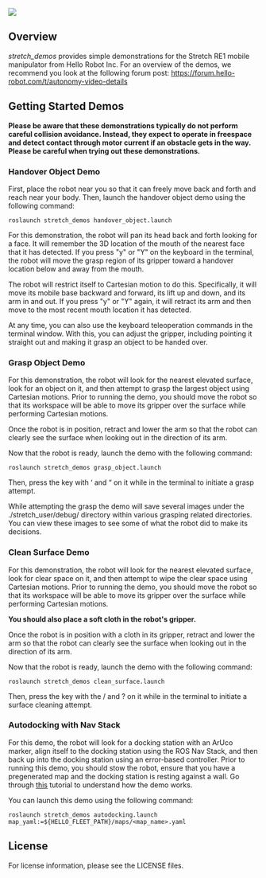 ![](../images/banner.png)

## Overview

*stretch_demos* provides simple demonstrations for the Stretch RE1 mobile manipulator from Hello Robot Inc. For an overview of the demos, we recommend you look at the following forum post: https://forum.hello-robot.com/t/autonomy-video-details

## Getting Started Demos

**Please be aware that these demonstrations typically do not perform careful collision avoidance. Instead, they expect to operate in freespace and detect contact through motor current if an obstacle gets in the way. Please be careful when trying out these demonstrations.**

### Handover Object Demo

First, place the robot near you so that it can freely move back and forth and reach near your body. Then, launch the handover object demo using the following command: 

```
roslaunch stretch_demos handover_object.launch
```

For this demonstration, the robot will pan its head back and forth looking for a face. It will remember the 3D location of the mouth of the nearest face that it has detected. If you press "y" or "Y" on the keyboard in the terminal, the robot will move the grasp region of its gripper toward a handover location below and away from the mouth. 

The robot will restrict itself to Cartesian motion to do this. Specifically, it will move its mobile base backward and forward, its lift up and down, and its arm in and out. If you press "y" or "Y" again, it will retract its arm and then move to the most recent mouth location it has detected. 

At any time, you can also use the keyboard teleoperation commands in the terminal window. With this, you can adjust the gripper, including pointing it straight out and making it grasp an object to be handed over.

### Grasp Object Demo

For this demonstration, the robot will look for the nearest elevated surface, look for an object on it, and then attempt to grasp the largest object using Cartesian motions. Prior to running the demo, you should move the robot so that its workspace will be able to move its gripper over the surface while performing Cartesian motions. 

Once the robot is in position, retract and lower the arm so that the robot can clearly see the surface when looking out in the direction of its arm. 

Now that the robot is ready, launch the demo with the following command:

```
roslaunch stretch_demos grasp_object.launch
```

Then, press the key with ‘ and “ on it while in the terminal to initiate a grasp attempt.

While attempting the grasp the demo will save several images under the ./stretch_user/debug/ directory within various grasping related directories. You can view these images to see some of what the robot did to make its decisions.

### Clean Surface Demo

For this demonstration, the robot will look for the nearest elevated surface, look for clear space on it, and then attempt to wipe the clear space using Cartesian motions. Prior to running the demo, you should move the robot so that its workspace will be able to move its gripper over the surface while performing Cartesian motions. 

**You should also place a soft cloth in the robot's gripper.**

Once the robot is in position with a cloth in its gripper, retract and lower the arm so that the robot can clearly see the surface when looking out in the direction of its arm. 

Now that the robot is ready, launch the demo with the following command:

```
roslaunch stretch_demos clean_surface.launch
```

Then, press the key with the / and ? on it while in the terminal to initiate a surface cleaning attempt.

### Autodocking with Nav Stack

For this demo, the robot will look for a docking station with an ArUco marker, align itself to the docking station using the ROS Nav Stack, and then back up into the docking station using an error-based controller. Prior to running this demo, you should stow the robot, ensure that you have a pregenerated map and the docking station is resting against a wall. Go through [this](https://docs.hello-robot.com/0.2/stretch-tutorials/ros1/autodocking_nav_stack/) tutorial to understand how the demo works.

You can launch this demo using the following command:

```
roslaunch stretch_demos autodocking.launch map_yaml:=${HELLO_FLEET_PATH}/maps/<map_name>.yaml
```

## License

For license information, please see the LICENSE files. 
